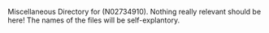 Miscellaneous Directory for (N02734910).
Nothing really relevant should be here!
The names of the files will be self-explantory. 

